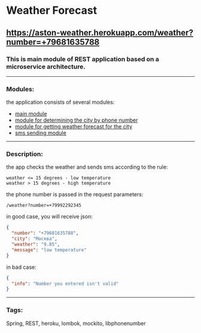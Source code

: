 # Weather Forecast
## https://aston-weather.herokuapp.com/weather?number=+79681635788
### This is main module of REST application based on a microservice architecture.

---
### Modules:
the application consists of several modules:
- [main module](https://github.com/LivanAlex/WeatherForecastREST)
- [module for determining the city by phone number](https://github.com/Mark9115/CityResolverService)
- [module for getting weather forecast for the city](https://github.com/MihailNn/weater_rest_client)
- [sms sending module](https://github.com/hotmexican/SmsService)
---
### Description:
the app checks the weather and sends sms according to the rule:
```
weather <= 15 degrees - low temperature
weather > 15 degrees - high temperature
```
the phone number is passed in the request parameters:
```
/weather?number=+79992292345
```
in good case, you will receive json:
```json
{
  "number": "+79681635788",
  "city": "Москва",
  "weather": "9.85",
  "message": "low temperature"
}
```
in bad case:
```json
{
  "info": "Number you entered isn't valid"
}
```
---
### Tags:
Spring, REST, heroku, lombok, mockito, libphonenumber
